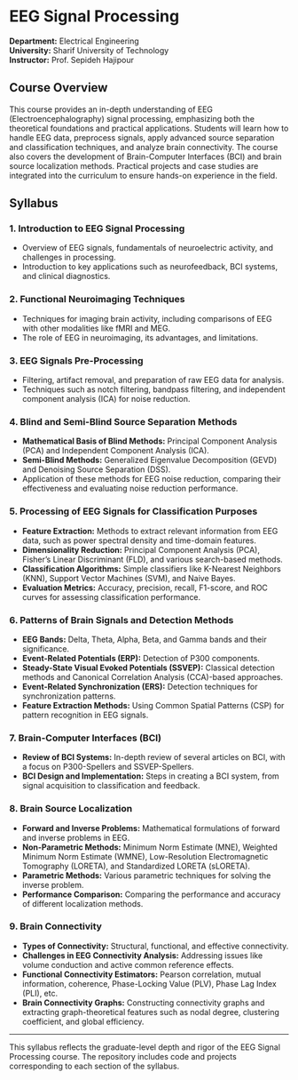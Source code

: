 # EEG Signal Processing

**Department:** Electrical Engineering  
**University:** Sharif University of Technology  
**Instructor:** Prof. Sepideh Hajipour  

## Course Overview  
This course provides an in-depth understanding of EEG (Electroencephalography) signal processing, emphasizing both the theoretical foundations and practical applications. Students will learn how to handle EEG data, preprocess signals, apply advanced source separation and classification techniques, and analyze brain connectivity. The course also covers the development of Brain-Computer Interfaces (BCI) and brain source localization methods. Practical projects and case studies are integrated into the curriculum to ensure hands-on experience in the field.

## Syllabus

### 1. Introduction to EEG Signal Processing  
   - Overview of EEG signals, fundamentals of neuroelectric activity, and challenges in processing.  
   - Introduction to key applications such as neurofeedback, BCI systems, and clinical diagnostics.

### 2. Functional Neuroimaging Techniques  
   - Techniques for imaging brain activity, including comparisons of EEG with other modalities like fMRI and MEG.  
   - The role of EEG in neuroimaging, its advantages, and limitations.

### 3. EEG Signals Pre-Processing  
   - Filtering, artifact removal, and preparation of raw EEG data for analysis.  
   - Techniques such as notch filtering, bandpass filtering, and independent component analysis (ICA) for noise reduction.

### 4. Blind and Semi-Blind Source Separation Methods  
   - **Mathematical Basis of Blind Methods:** Principal Component Analysis (PCA) and Independent Component Analysis (ICA).  
   - **Semi-Blind Methods:** Generalized Eigenvalue Decomposition (GEVD) and Denoising Source Separation (DSS).  
   - Application of these methods for EEG noise reduction, comparing their effectiveness and evaluating noise reduction performance.

### 5. Processing of EEG Signals for Classification Purposes  
   - **Feature Extraction:** Methods to extract relevant information from EEG data, such as power spectral density and time-domain features.  
   - **Dimensionality Reduction:** Principal Component Analysis (PCA), Fisher’s Linear Discriminant (FLD), and various search-based methods.  
   - **Classification Algorithms:** Simple classifiers like K-Nearest Neighbors (KNN), Support Vector Machines (SVM), and Naive Bayes.  
   - **Evaluation Metrics:** Accuracy, precision, recall, F1-score, and ROC curves for assessing classification performance.

### 6. Patterns of Brain Signals and Detection Methods  
   - **EEG Bands:** Delta, Theta, Alpha, Beta, and Gamma bands and their significance.  
   - **Event-Related Potentials (ERP):** Detection of P300 components.  
   - **Steady-State Visual Evoked Potentials (SSVEP):** Classical detection methods and Canonical Correlation Analysis (CCA)-based approaches.  
   - **Event-Related Synchronization (ERS):** Detection techniques for synchronization patterns.  
   - **Feature Extraction Methods:** Using Common Spatial Patterns (CSP) for pattern recognition in EEG signals.

### 7. Brain-Computer Interfaces (BCI)  
   - **Review of BCI Systems:** In-depth review of several articles on BCI, with a focus on P300-Spellers and SSVEP-Spellers.  
   - **BCI Design and Implementation:** Steps in creating a BCI system, from signal acquisition to classification and feedback.

### 8. Brain Source Localization  
   - **Forward and Inverse Problems:** Mathematical formulations of forward and inverse problems in EEG.  
   - **Non-Parametric Methods:** Minimum Norm Estimate (MNE), Weighted Minimum Norm Estimate (WMNE), Low-Resolution Electromagnetic Tomography (LORETA), and Standardized LORETA (sLORETA).  
   - **Parametric Methods:** Various parametric techniques for solving the inverse problem.  
   - **Performance Comparison:** Comparing the performance and accuracy of different localization methods.

### 9. Brain Connectivity  
   - **Types of Connectivity:** Structural, functional, and effective connectivity.  
   - **Challenges in EEG Connectivity Analysis:** Addressing issues like volume conduction and active common reference effects.  
   - **Functional Connectivity Estimators:** Pearson correlation, mutual information, coherence, Phase-Locking Value (PLV), Phase Lag Index (PLI), etc.  
   - **Brain Connectivity Graphs:** Constructing connectivity graphs and extracting graph-theoretical features such as nodal degree, clustering coefficient, and global efficiency.

---

This syllabus reflects the graduate-level depth and rigor of the EEG Signal Processing course. The repository includes code and projects corresponding to each section of the syllabus.
